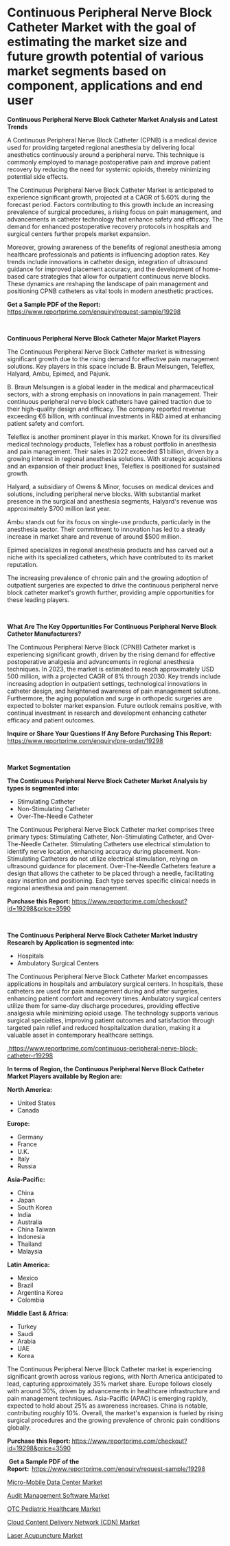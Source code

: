 <p><h1>Continuous Peripheral Nerve Block Catheter Market with the goal of estimating the market size and future growth potential of various market segments based on component, applications and end user</h1></p><p><strong>Continuous Peripheral Nerve Block Catheter Market Analysis and Latest Trends</strong></p>
<p><p>A Continuous Peripheral Nerve Block Catheter (CPNB) is a medical device used for providing targeted regional anesthesia by delivering local anesthetics continuously around a peripheral nerve. This technique is commonly employed to manage postoperative pain and improve patient recovery by reducing the need for systemic opioids, thereby minimizing potential side effects.</p><p>The Continuous Peripheral Nerve Block Catheter Market is anticipated to experience significant growth, projected at a CAGR of 5.60% during the forecast period. Factors contributing to this growth include an increasing prevalence of surgical procedures, a rising focus on pain management, and advancements in catheter technology that enhance safety and efficacy. The demand for enhanced postoperative recovery protocols in hospitals and surgical centers further propels market expansion.</p><p>Moreover, growing awareness of the benefits of regional anesthesia among healthcare professionals and patients is influencing adoption rates. Key trends include innovations in catheter design, integration of ultrasound guidance for improved placement accuracy, and the development of home-based care strategies that allow for outpatient continuous nerve blocks. These dynamics are reshaping the landscape of pain management and positioning CPNB catheters as vital tools in modern anesthetic practices.</p></p>
<p><strong>Get a Sample PDF of the Report:&nbsp;</strong> <a href="https://www.reportprime.com/enquiry/request-sample/19298?utm_campaign=120&utm_medium=2&utm_source=Github&utm_content=ia&utm_term=22112024&utm_id=continuous-peripheral-nerve-block-catheter">https://www.reportprime.com/enquiry/request-sample/19298</a></p>
<p>&nbsp;</p>
<p><strong>Continuous Peripheral Nerve Block Catheter Major Market Players</strong></p>
<p><p>The Continuous Peripheral Nerve Block Catheter market is witnessing significant growth due to the rising demand for effective pain management solutions. Key players in this space include B. Braun Melsungen, Teleflex, Halyard, Ambu, Epimed, and Pajunk.</p><p>B. Braun Melsungen is a global leader in the medical and pharmaceutical sectors, with a strong emphasis on innovations in pain management. Their continuous peripheral nerve block catheters have gained traction due to their high-quality design and efficacy. The company reported revenue exceeding €6 billion, with continual investments in R&D aimed at enhancing patient safety and comfort.</p><p>Teleflex is another prominent player in this market. Known for its diversified medical technology products, Teleflex has a robust portfolio in anesthesia and pain management. Their sales in 2022 exceeded $1 billion, driven by a growing interest in regional anesthesia solutions. With strategic acquisitions and an expansion of their product lines, Teleflex is positioned for sustained growth.</p><p>Halyard, a subsidiary of Owens & Minor, focuses on medical devices and solutions, including peripheral nerve blocks. With substantial market presence in the surgical and anesthesia segments, Halyard's revenue was approximately $700 million last year.</p><p>Ambu stands out for its focus on single-use products, particularly in the anesthesia sector. Their commitment to innovation has led to a steady increase in market share and revenue of around $500 million. </p><p>Epimed specializes in regional anesthesia products and has carved out a niche with its specialized catheters, which have contributed to its market reputation.</p><p>The increasing prevalence of chronic pain and the growing adoption of outpatient surgeries are expected to drive the continuous peripheral nerve block catheter market's growth further, providing ample opportunities for these leading players.</p></p>
<p>&nbsp;</p>
<p><strong>What Are The Key Opportunities For Continuous Peripheral Nerve Block Catheter Manufacturers?</strong></p>
<p><p>The Continuous Peripheral Nerve Block (CPNB) Catheter market is experiencing significant growth, driven by the rising demand for effective postoperative analgesia and advancements in regional anesthesia techniques. In 2023, the market is estimated to reach approximately USD 500 million, with a projected CAGR of 8% through 2030. Key trends include increasing adoption in outpatient settings, technological innovations in catheter design, and heightened awareness of pain management solutions. Furthermore, the aging population and surge in orthopedic surgeries are expected to bolster market expansion. Future outlook remains positive, with continual investment in research and development enhancing catheter efficacy and patient outcomes.</p></p>
<p><strong>Inquire or Share Your Questions If Any Before Purchasing This Report:</strong> <a href="https://www.reportprime.com/enquiry/pre-order/19298?utm_campaign=120&utm_medium=2&utm_source=Github&utm_content=ia&utm_term=22112024&utm_id=continuous-peripheral-nerve-block-catheter">https://www.reportprime.com/enquiry/pre-order/19298</a></p>
<p>&nbsp;</p>
<p><strong>Market Segmentation</strong></p>
<p><strong>The Continuous Peripheral Nerve Block Catheter Market Analysis by types is segmented into:</strong></p>
<p><ul><li>Stimulating Catheter</li><li>Non-Stimulating Catheter</li><li>Over-The-Needle Catheter</li></ul></p>
<p><p>The Continuous Peripheral Nerve Block Catheter market comprises three primary types: Stimulating Catheter, Non-Stimulating Catheter, and Over-The-Needle Catheter. Stimulating Catheters use electrical stimulation to identify nerve location, enhancing accuracy during placement. Non-Stimulating Catheters do not utilize electrical stimulation, relying on ultrasound guidance for placement. Over-The-Needle Catheters feature a design that allows the catheter to be placed through a needle, facilitating easy insertion and positioning. Each type serves specific clinical needs in regional anesthesia and pain management.</p></p>
<p><strong>Purchase this Report:&nbsp;</strong><a href="https://www.reportprime.com/checkout?id=19298&price=3590&utm_campaign=120&utm_medium=2&utm_source=Github&utm_content=ia&utm_term=22112024&utm_id=continuous-peripheral-nerve-block-catheter">https://www.reportprime.com/checkout?id=19298&price=3590</a></p>
<p>&nbsp;</p>
<p><strong>The Continuous Peripheral Nerve Block Catheter Market Industry Research by Application is segmented into:</strong></p>
<p><ul><li>Hospitals</li><li>Ambulatory Surgical Centers</li></ul></p>
<p><p>The Continuous Peripheral Nerve Block Catheter Market encompasses applications in hospitals and ambulatory surgical centers. In hospitals, these catheters are used for pain management during and after surgeries, enhancing patient comfort and recovery times. Ambulatory surgical centers utilize them for same-day discharge procedures, providing effective analgesia while minimizing opioid usage. The technology supports various surgical specialties, improving patient outcomes and satisfaction through targeted pain relief and reduced hospitalization duration, making it a valuable asset in contemporary healthcare settings.</p></p>
<p><a href="https://www.reportprime.com/continuous-peripheral-nerve-block-catheter-r19298?utm_campaign=120&utm_medium=2&utm_source=Github&utm_content=ia&utm_term=22112024&utm_id=continuous-peripheral-nerve-block-catheter">&nbsp;https://www.reportprime.com/continuous-peripheral-nerve-block-catheter-r19298</a></p>
<p><strong>In terms of Region, the Continuous Peripheral Nerve Block Catheter Market Players available by Region are:</strong></p>
<p>
    <p> <strong> North America: </strong>
        <ul>
            <li>United States</li>
            <li>Canada</li>
        </ul>
        </p> 
    <p> <strong> Europe: </strong>
        <ul>
            <li>Germany</li>
            <li>France</li>
            <li>U.K.</li>
            <li>Italy</li>
            <li>Russia</li>
        </ul>
        </p> 
    <p> <strong> Asia-Pacific: </strong>
        <ul>
            <li>China</li>
            <li>Japan</li>
            <li>South Korea</li>
            <li>India</li>
            <li>Australia</li>
            <li>China Taiwan</li>
            <li>Indonesia</li>
            <li>Thailand</li>
            <li>Malaysia</li>
        </ul>
        </p> 
    <p> <strong> Latin America: </strong>
        <ul>
            <li>Mexico</li>
            <li>Brazil</li>
            <li>Argentina Korea</li>
            <li>Colombia</li>
        </ul>
        </p> 
    <p> <strong> Middle East & Africa: </strong>
        <ul>
            <li>Turkey</li>
            <li>Saudi</li>
            <li>Arabia</li>
            <li>UAE</li>
            <li>Korea</li>
        </ul>
    </p>
    </p>
<p><p>The Continuous Peripheral Nerve Block Catheter market is experiencing significant growth across various regions, with North America anticipated to lead, capturing approximately 35% market share. Europe follows closely with around 30%, driven by advancements in healthcare infrastructure and pain management techniques. Asia-Pacific (APAC) is emerging rapidly, expected to hold about 25% as awareness increases. China is notable, contributing roughly 10%. Overall, the market's expansion is fueled by rising surgical procedures and the growing prevalence of chronic pain conditions globally.</p></p>
<p><strong>Purchase this Report: </strong><a href="https://www.reportprime.com/checkout?id=19298&price=3590&utm_campaign=120&utm_medium=2&utm_source=Github&utm_content=ia&utm_term=22112024&utm_id=continuous-peripheral-nerve-block-catheter">https://www.reportprime.com/checkout?id=19298&price=3590</a></p>
<p>&nbsp;<strong>Get a Sample PDF of the Report:&nbsp;&nbsp;</strong><a href="https://www.reportprime.com/enquiry/request-sample/19298?utm_campaign=120&utm_medium=2&utm_source=Github&utm_content=ia&utm_term=22112024&utm_id=continuous-peripheral-nerve-block-catheter">https://www.reportprime.com/enquiry/request-sample/19298</a></p>
<p><strong></strong></p>
<p><p><a href="https://issuu.com/reportprime-2/docs/micro-mobile-data-center-market-siz_b4b26ecec12fbc?utm_campaign=120&utm_medium=2&utm_source=Github&utm_content=ia&utm_term=22112024&utm_id=continuous-peripheral-nerve-block-catheter">Micro-Mobile Data Center Market</a></p><p><a href="https://www.linkedin.com/pulse/aglobalaudit-management-software-market-analysis-including-its-flvme?utm_campaign=120&utm_medium=2&utm_source=Github&utm_content=ia&utm_term=22112024&utm_id=continuous-peripheral-nerve-block-catheter">Audit Management Software Market</a></p><p><a href="https://github.com/joannesouthgate/Market-Research-Report-List-5/blob/main/otc-pediatric-healthcare-market.md?utm_campaign=120&utm_medium=2&utm_source=Github&utm_content=ia&utm_term=22112024&utm_id=continuous-peripheral-nerve-block-catheter">OTC Pediatric Healthcare Market</a></p><p><a href="https://issuu.com/reportprime-2/docs/cloud-content-delivery-network-cdn-_6139152331c260?utm_campaign=120&utm_medium=2&utm_source=Github&utm_content=ia&utm_term=22112024&utm_id=continuous-peripheral-nerve-block-catheter">Cloud Content Delivery Network (CDN) Market</a></p><p><a href="https://github.com/SamiaHussain82/Market-Research-Report-List-1/blob/main/laser-acupuncture-market.md?utm_campaign=120&utm_medium=2&utm_source=Github&utm_content=ia&utm_term=22112024&utm_id=continuous-peripheral-nerve-block-catheter">Laser Acupuncture Market</a></p></p>